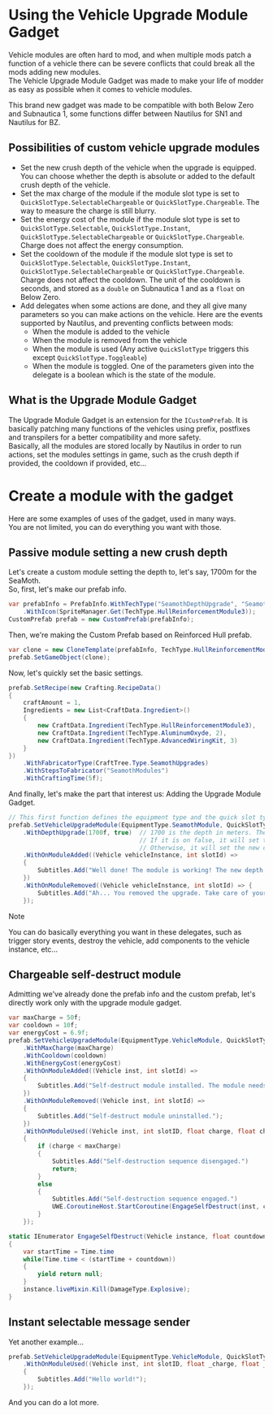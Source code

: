 # Using the Vehicle Upgrade Module Gadget

Vehicle modules are often hard to mod, and when multiple mods patch a function of a vehicle there can be severe conflicts that could break all the mods adding new modules.  
The Vehicle Upgrade Module Gadget was made to make your life of modder as easy as possible when it comes to vehicle modules.  

This brand new gadget was made to be compatible with both Below Zero and Subnautica 1, some functions differ between Nautilus for SN1 and Nautilus for BZ.

## Possibilities of custom vehicle upgrade modules

- Set the new crush depth of the vehicle when the upgrade is equipped. You can choose whether the depth is absolute or added to the default crush depth of the vehicle.
- Set the max charge of the module if the module slot type is set to `QuickSlotType.SelectableChargeable` or `QuickSlotType.Chargeable`. The way to measure the charge is still blurry.
- Set the energy cost of the module if the module slot type is set to `QuickSlotType.Selectable`, `QuickSlotType.Instant`, `QuickSlotType.SelectableChargeable` or `QuickSlotType.Chargeable`. Charge does not affect the energy consumption.
- Set the cooldown of the module if the module slot type is set to `QuickSlotType.Selectable`, `QuickSlotType.Instant`, `QuickSlotType.SelectableChargeable` or `QuickSlotType.Chargeable`. Charge does not affect the cooldown. The unit of the cooldown is seconds, and stored as a `double` on Subnautica 1 and as a `float` on Below Zero.
- Add delegates when some actions are done, and they all give many parameters so you can make actions on the vehicle. Here are the events supported by Nautilus, and preventing conflicts between mods:
  - When the module is added to the vehicle
  - When the module is removed from the vehicle
  - When the module is used (Any active `QuickSlotType` triggers this except `QuickSlotType.Toggleable`)
  - When the module is toggled. One of the parameters given into the delegate is a boolean which is the state of the module.

## What is the Upgrade Module Gadget

The Upgrade Module Gadget is an extension for the `ICustomPrefab`. It is basically patching many functions of the vehicles using prefix, postfixes and transpilers for a better compatibility and more safety.  
Basically, all the modules are stored locally by Nautilus in order to run actions, set the modules settings in game, such as the crush depth if provided, the cooldown if provided, etc...

# Create a module with the gadget

Here are some examples of uses of the gadget, used in many ways.  
You are not limited, you can do everything you want with those.

## Passive module setting a new crush depth

Let's create a custom module setting the depth to, let's say, 1700m for the SeaMoth.  
So, first, let's make our prefab info.

```csharp
var prefabInfo = PrefabInfo.WithTechType("SeamothDepthUpgrade", "Seamoth Depth Module MK.4", "Dive down to 1700 meters!!! Let's meet the Sea Dragon!")
    .WithIcon(SpriteManager.Get(TechType.HullReinforcementModule3));
CustomPrefab prefab = new CustomPrefab(prefabInfo);
```


Then, we're making the Custom Prefab based on Reinforced Hull prefab.

```csharp
var clone = new CloneTemplate(prefabInfo, TechType.HullReinforcementModule3);
prefab.SetGameObject(clone);
```


Now, let's quickly set the basic settings.

```csharp
prefab.SetRecipe(new Crafting.RecipeData()
{
    craftAmount = 1,
    Ingredients = new List<CraftData.Ingredient>()
    {
        new CraftData.Ingredient(TechType.HullReinforcementModule3),
        new CraftData.Ingredient(TechType.AluminumOxyde, 2),
        new CraftData.Ingredient(TechType.AdvancedWiringKit, 3)
    }
})
    .WithFabricatorType(CraftTree.Type.SeamothUpgrades)
    .WithStepsToFabricator("SeamothModules")
    .WithCraftingTime(5f);
```


And finally, let's make the part that interest us: Adding the Upgrade Module Gadget.

```csharp
// This first function defines the equipment type and the quick slot type.
prefab.SetVehicleUpgradeModule(EquipmentType.SeamothModule, QuickSlotType.Passive)
    .WithDepthUpgrade(1700f, true)  // 1700 is the depth in meters. The boolean after defines if we want the value to be absolute or "relative", added to the default depth. 
                                    // If it is on false, it will set the new crush depth to 1900 meters because the default depth of the Seamoth is 200 meters.
                                    // Otherwise, it will set the new crush depth on 1700 meters.
    .WithOnModuleAdded((Vehicle vehicleInstance, int slotId) =>
    {
        Subtitles.Add("Well done! The module is working! The new depth is 1700 meters.");
    })
    .WithOnModuleRemoved((Vehicle vehicleInstance, int slotId) => {
        Subtitles.Add("Ah... You removed the upgrade. Take care of your hull.");
    });
```


> [!NOTE]
> You can do basically everything you want in these delegates, such as trigger story events, destroy the vehicle, add components to the vehicle instance, etc...

## Chargeable self-destruct module

Admitting we've already done the prefab info and the custom prefab, let's directly work only with the upgrade module gadget.

```csharp
var maxCharge = 50f;
var cooldown = 10f;
var energyCost = 6.9f;
prefab.SetVehicleUpgradeModule(EquipmentType.VehicleModule, QuickSlotType.SelectableChargeable)
    .WithMaxCharge(maxCharge)
    .WithCooldown(cooldown)
    .WithEnergyCost(energyCost)
    .WithOnModuleAdded((Vehicle inst, int slotId) =>
    {
        Subtitles.Add("Self-destruct module installed. The module needs to be charged fully to detonate.");
    })
    .WithOnModuleRemoved((Vehicle inst, int slotId) =>
    {
        Subtitles.Add("Self-destruct module uninstalled.");
    })
    .WithOnModuleUsed((Vehicle inst, int slotID, float charge, float chargeScalar) =>
    {
        if (charge < maxCharge)
        {
            Subtitles.Add("Self-destruction sequence disengaged.")
            return;
        }
        else
        {
            Subtitles.Add("Self-destruction sequence engaged.")
            UWE.CoroutineHost.StartCoroutine(EngageSelfDestruct(inst, countdown));
        }
    });

static IEnumerator EngageSelfDestruct(Vehicle instance, float countdown)
{
    var startTime = Time.time
    while(Time.time < (startTime + countdown))
    {
        yield return null;
    }
    instance.liveMixin.Kill(DamageType.Explosive);
}
```


## Instant selectable message sender

Yet another example...

```csharp
prefab.SetVehicleUpgradeModule(EquipmentType.VehicleModule, QuickSlotType.Selectable)
    .WithOnModuleUsed((Vehicle inst, int slotID, float _charge, float _chargeScalar) => // charge and chargeScalar are always 0f here.
    {
        Subtitles.Add("Hello world!");
    });
```


And you can do a lot more.
